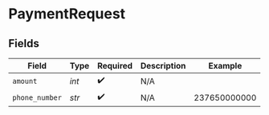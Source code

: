 # PaymentRequest


## Fields

| Field              | Type               | Required           | Description        | Example            |
| ------------------ | ------------------ | ------------------ | ------------------ | ------------------ |
| `amount`           | *int*              | :heavy_check_mark: | N/A                |                    |
| `phone_number`     | *str*              | :heavy_check_mark: | N/A                | 237650000000       |